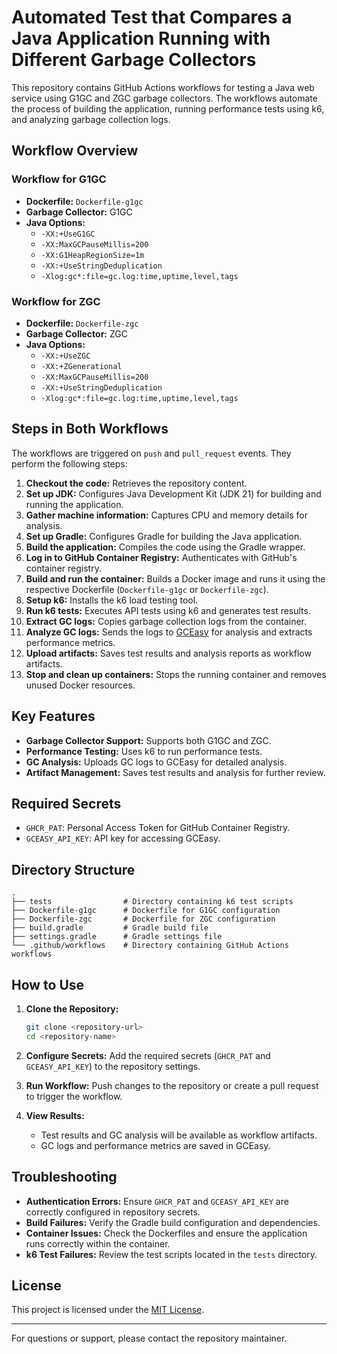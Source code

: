 # Automated Test that Compares a Java Application Running with Different Garbage Collectors

This repository contains GitHub Actions workflows for testing a Java web service using G1GC and ZGC garbage collectors. The workflows automate the process of building the application, running performance tests using k6, and analyzing garbage collection logs.

## Workflow Overview

### Workflow for G1GC
- **Dockerfile:** `Dockerfile-g1gc`
- **Garbage Collector:** G1GC
- **Java Options:**
  - `-XX:+UseG1GC`
  - `-XX:MaxGCPauseMillis=200`
  - `-XX:G1HeapRegionSize=1m`
  - `-XX:+UseStringDeduplication`
  - `-Xlog:gc*:file=gc.log:time,uptime,level,tags`

### Workflow for ZGC
- **Dockerfile:** `Dockerfile-zgc`
- **Garbage Collector:** ZGC
- **Java Options:**
  - `-XX:+UseZGC`
  - `-XX:+ZGenerational`
  - `-XX:MaxGCPauseMillis=200`
  - `-XX:+UseStringDeduplication`
  - `-Xlog:gc*:file=gc.log:time,uptime,level,tags`

## Steps in Both Workflows
The workflows are triggered on `push` and `pull_request` events. They perform the following steps:

1. **Checkout the code:** Retrieves the repository content.
2. **Set up JDK:** Configures Java Development Kit (JDK 21) for building and running the application.
3. **Gather machine information:** Captures CPU and memory details for analysis.
4. **Set up Gradle:** Configures Gradle for building the Java application.
5. **Build the application:** Compiles the code using the Gradle wrapper.
6. **Log in to GitHub Container Registry:** Authenticates with GitHub's container registry.
7. **Build and run the container:** Builds a Docker image and runs it using the respective Dockerfile (`Dockerfile-g1gc` or `Dockerfile-zgc`).
8. **Setup k6:** Installs the k6 load testing tool.
9. **Run k6 tests:** Executes API tests using k6 and generates test results.
10. **Extract GC logs:** Copies garbage collection logs from the container.
11. **Analyze GC logs:** Sends the logs to [GCEasy](https://gceasy.io/) for analysis and extracts performance metrics.
12. **Upload artifacts:** Saves test results and analysis reports as workflow artifacts.
13. **Stop and clean up containers:** Stops the running container and removes unused Docker resources.

## Key Features
- **Garbage Collector Support:** Supports both G1GC and ZGC.
- **Performance Testing:** Uses k6 to run performance tests.
- **GC Analysis:** Uploads GC logs to GCEasy for detailed analysis.
- **Artifact Management:** Saves test results and analysis for further review.

## Required Secrets
- `GHCR_PAT`: Personal Access Token for GitHub Container Registry.
- `GCEASY_API_KEY`: API key for accessing GCEasy.

## Directory Structure
```
.
├── tests                # Directory containing k6 test scripts
├── Dockerfile-g1gc      # Dockerfile for G1GC configuration
├── Dockerfile-zgc       # Dockerfile for ZGC configuration
├── build.gradle         # Gradle build file
├── settings.gradle      # Gradle settings file
└── .github/workflows    # Directory containing GitHub Actions workflows
```

## How to Use

1. **Clone the Repository:**
   ```bash
   git clone <repository-url>
   cd <repository-name>
   ```

2. **Configure Secrets:**
   Add the required secrets (`GHCR_PAT` and `GCEASY_API_KEY`) to the repository settings.

3. **Run Workflow:**
   Push changes to the repository or create a pull request to trigger the workflow.

4. **View Results:**
   - Test results and GC analysis will be available as workflow artifacts.
   - GC logs and performance metrics are saved in GCEasy.

## Troubleshooting
- **Authentication Errors:** Ensure `GHCR_PAT` and `GCEASY_API_KEY` are correctly configured in repository secrets.
- **Build Failures:** Verify the Gradle build configuration and dependencies.
- **Container Issues:** Check the Dockerfiles and ensure the application runs correctly within the container.
- **k6 Test Failures:** Review the test scripts located in the `tests` directory.

## License
This project is licensed under the [MIT License](LICENSE).

---
For questions or support, please contact the repository maintainer.
